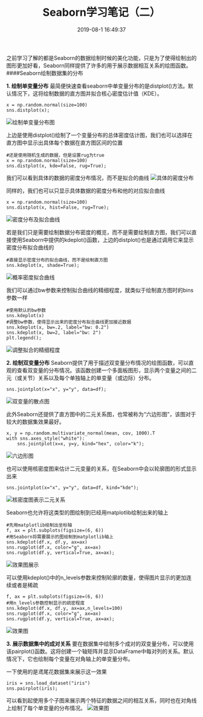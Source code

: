 ﻿---
title: Seaborn学习笔记（二）
date: 2019-08-1 16:49:37
tags: [数据可视化,Seaborn]
categories: 大数据与网络安全
---

之前学习了解的都是Seaborn的数据绘制时候的美化功能，只是为了使得绘制出的图形更加好看，Seaborn同样提供了许多的用于展示数据相互关系的绘图函数。
####Seaborn绘制数据集的分布

**1.  绘制单变量分布**
最简便快速查看seaborn中单变量分布的是distplot()方法。默认情况下，这将绘制数据的直方图并拟合核心密度估计值（KDE）。

```
x = np.random.normal(size=100)
sns.distplot(x);
```
![绘制单变量分布图](https://img-blog.csdn.net/20180531163739976?watermark/2/text/aHR0cHM6Ly9ibG9nLmNzZG4ubmV0L3dxY19DU0RO/font/5a6L5L2T/fontsize/400/fill/I0JBQkFCMA==/dissolve/70)

上边是使用distplot()绘制了一个变量分布的总体密度估计图，我们也可以选择在直方图中显示出具体每个数据在直方图区间的位置

```
#还是使用随机生成的数据，但是设置rug为true
x = np.random.normal(size=100)
sns.distplot(x, kde=False, rug=True);
```
我们可以看到具体的数据的密度分布情况，而不是拟合的曲线
![具体的密度分布](https://img-blog.csdn.net/20180531165038920?watermark/2/text/aHR0cHM6Ly9ibG9nLmNzZG4ubmV0L3dxY19DU0RO/font/5a6L5L2T/fontsize/400/fill/I0JBQkFCMA==/dissolve/70)

同样的，我们也可以只显示具体数据的密度分布和他的对应拟合曲线

```
x = np.random.normal(size=100)
sns.distplot(x, hist=False, rug=True);
```
![密度分布及拟合曲线](https://img-blog.csdn.net/20180531165356769?watermark/2/text/aHR0cHM6Ly9ibG9nLmNzZG4ubmV0L3dxY19DU0RO/font/5a6L5L2T/fontsize/400/fill/I0JBQkFCMA==/dissolve/70)

若是我们只是需要绘制数据分布密度的概览，而不是需要绘制直方图，我们可以直接使用Seaborn中提供的kdeplot()函数，上边的distplot()也是通过调用它来显示密度分布拟合曲线的

```
#直接显示密度分布的拟合曲线，而不是绘制直方图
sns.kdeplot(x, shade=True);
```
![概率密度拟合曲线](https://img-blog.csdn.net/2018053117105578?watermark/2/text/aHR0cHM6Ly9ibG9nLmNzZG4ubmV0L3dxY19DU0RO/font/5a6L5L2T/fontsize/400/fill/I0JBQkFCMA==/dissolve/70)

我们可以通过bw参数来控制拟合曲线的精细程度，就类似于绘制直方图时的bins参数一样

```
#使用默认的bw参数
sns.kdeplot(x)
#调整bw参数，使得显示出来的密度分布拟合曲线更加接近数据
sns.kdeplot(x, bw=.2, label="bw: 0.2")
sns.kdeplot(x, bw=2, label="bw: 2")
plt.legend();
```
![调整拟合的精细程度](https://img-blog.csdn.net/20180531171424811?watermark/2/text/aHR0cHM6Ly9ibG9nLmNzZG4ubmV0L3dxY19DU0RO/font/5a6L5L2T/fontsize/400/fill/I0JBQkFCMA==/dissolve/70)

**2.  绘制双变量分布**
Seaborn提供了用于描述双变量分布情况的绘图函数，可以直观的查看双变量的分布情况。该函数创建一个多面板图形，显示两个变量之间的二元（或关节）关系以及每个单独轴上的单变量（或边际）分布。

```
sns.jointplot(x="x", y="y", data=df);
```
![双变量的散点图](https://img-blog.csdn.net/20180531172607660?watermark/2/text/aHR0cHM6Ly9ibG9nLmNzZG4ubmV0L3dxY19DU0RO/font/5a6L5L2T/fontsize/400/fill/I0JBQkFCMA==/dissolve/70)

此外Seaborn还提供了直方图中的二元关系图，也常被称为“六边形图”，该图对于较大的数据集效果最好。

```
x, y = np.random.multivariate_normal(mean, cov, 1000).T
with sns.axes_style("white"):
    sns.jointplot(x=x, y=y, kind="hex", color="k");
```
![六边形图](https://img-blog.csdn.net/20180531173025214?watermark/2/text/aHR0cHM6Ly9ibG9nLmNzZG4ubmV0L3dxY19DU0RO/font/5a6L5L2T/fontsize/400/fill/I0JBQkFCMA==/dissolve/70)

也可以使用核密度图来估计二元变量的关系，在Seaborn中会以轮廓图的形式显示出来

```
sns.jointplot(x="x", y="y", data=df, kind="kde");
```
![核密度图表示二元关系](https://img-blog.csdn.net/20180531173254855?watermark/2/text/aHR0cHM6Ly9ibG9nLmNzZG4ubmV0L3dxY19DU0RO/font/5a6L5L2T/fontsize/400/fill/I0JBQkFCMA==/dissolve/70)

Seaborn也允许将这类型的图绘制到已经用matplotlib绘制出来的轴上

```
#先用matplotlib绘制出坐标轴
f, ax = plt.subplots(figsize=(6, 6))
#用Seaborn将需要展示的图绘制到matplotlib轴上
sns.kdeplot(df.x, df.y, ax=ax)
sns.rugplot(df.x, color="g", ax=ax)
sns.rugplot(df.y, vertical=True, ax=ax);
```
![效果图展示](https://img-blog.csdn.net/20180531193722663?watermark/2/text/aHR0cHM6Ly9ibG9nLmNzZG4ubmV0L3dxY19DU0RO/font/5a6L5L2T/fontsize/400/fill/I0JBQkFCMA==/dissolve/70)

可以使用kdeplot()中的n_levels参数来控制轮廓的数量，使得图片显示的更加连续或者是稀疏

```
f, ax = plt.subplots(figsize=(6, 6))
#用n_levels参数控制显示的疏密程度
sns.kdeplot(df.x, df.y, ax=ax,n_levels=100)
sns.rugplot(df.x, color="g", ax=ax)
sns.rugplot(df.y, vertical=True, ax=ax);
```
![效果图](https://img-blog.csdn.net/20180531194515226?watermark/2/text/aHR0cHM6Ly9ibG9nLmNzZG4ubmV0L3dxY19DU0RO/font/5a6L5L2T/fontsize/400/fill/I0JBQkFCMA==/dissolve/70)

**3.  展示数据集中的成对关系**
要在数据集中绘制多个成对的双变量分布，可以使用该pairplot()函数。这将创建一个轴矩阵并显示DataFrame中每对列的关系。默认情况下，它也绘制每个变量在对角轴上的单变量分布。

一下使用的是鸢尾花数据集来展示这一效果

```
iris = sns.load_dataset("iris")
sns.pairplot(iris);
```
可以看到起使用多个子图来展示两个特征的数据之间的相互关系，同时也在对角线上绘制了每个单变量的分布情况。
![效果图](https://img-blog.csdn.net/20180531195058496?watermark/2/text/aHR0cHM6Ly9ibG9nLmNzZG4ubmV0L3dxY19DU0RO/font/5a6L5L2T/fontsize/400/fill/I0JBQkFCMA==/dissolve/70)
